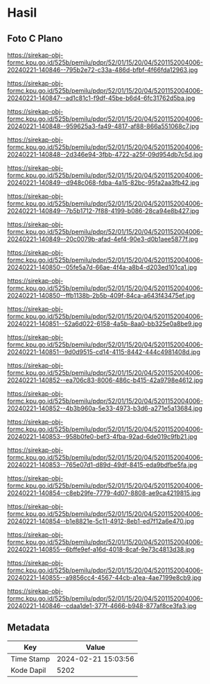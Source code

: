 # Hasil

## Foto C Plano

https://sirekap-obj-formc.kpu.go.id/525b/pemilu/pdpr/52/01/15/20/04/5201152004006-20240221-140846--795b2e72-c33a-486d-bfbf-4f66fda12963.jpg

https://sirekap-obj-formc.kpu.go.id/525b/pemilu/pdpr/52/01/15/20/04/5201152004006-20240221-140847--ad1c81c1-f9df-45be-b6d4-6fc31762d5ba.jpg

https://sirekap-obj-formc.kpu.go.id/525b/pemilu/pdpr/52/01/15/20/04/5201152004006-20240221-140848--959625a3-fa49-4817-af88-866a551068c7.jpg

https://sirekap-obj-formc.kpu.go.id/525b/pemilu/pdpr/52/01/15/20/04/5201152004006-20240221-140848--2d346e94-3fbb-4722-a25f-09d954db7c5d.jpg

https://sirekap-obj-formc.kpu.go.id/525b/pemilu/pdpr/52/01/15/20/04/5201152004006-20240221-140849--d948c068-fdba-4a15-82bc-95fa2aa3fb42.jpg

https://sirekap-obj-formc.kpu.go.id/525b/pemilu/pdpr/52/01/15/20/04/5201152004006-20240221-140849--7b5b1712-7f88-4199-b086-28ca94e8b427.jpg

https://sirekap-obj-formc.kpu.go.id/525b/pemilu/pdpr/52/01/15/20/04/5201152004006-20240221-140849--20c0079b-afad-4ef4-90e3-d0b1aee5877f.jpg

https://sirekap-obj-formc.kpu.go.id/525b/pemilu/pdpr/52/01/15/20/04/5201152004006-20240221-140850--05fe5a7d-66ae-4f4a-a8b4-d203ed101ca1.jpg

https://sirekap-obj-formc.kpu.go.id/525b/pemilu/pdpr/52/01/15/20/04/5201152004006-20240221-140850--ffb1138b-2b5b-409f-84ca-a643f43475ef.jpg

https://sirekap-obj-formc.kpu.go.id/525b/pemilu/pdpr/52/01/15/20/04/5201152004006-20240221-140851--52a6d022-6158-4a5b-8aa0-bb325e0a8be9.jpg

https://sirekap-obj-formc.kpu.go.id/525b/pemilu/pdpr/52/01/15/20/04/5201152004006-20240221-140851--9d0d9515-cd14-4115-8442-444c4981408d.jpg

https://sirekap-obj-formc.kpu.go.id/525b/pemilu/pdpr/52/01/15/20/04/5201152004006-20240221-140852--ea706c83-8006-486c-b415-42a9798e4612.jpg

https://sirekap-obj-formc.kpu.go.id/525b/pemilu/pdpr/52/01/15/20/04/5201152004006-20240221-140852--4b3b960a-5e33-4973-b3d6-a271e5a13684.jpg

https://sirekap-obj-formc.kpu.go.id/525b/pemilu/pdpr/52/01/15/20/04/5201152004006-20240221-140853--958b0fe0-bef3-4fba-92ad-6de019c9fb21.jpg

https://sirekap-obj-formc.kpu.go.id/525b/pemilu/pdpr/52/01/15/20/04/5201152004006-20240221-140853--765e07d1-d89d-49df-8415-eda9bdfbe5fa.jpg

https://sirekap-obj-formc.kpu.go.id/525b/pemilu/pdpr/52/01/15/20/04/5201152004006-20240221-140854--c8eb29fe-7779-4d07-8808-ae9ca4219815.jpg

https://sirekap-obj-formc.kpu.go.id/525b/pemilu/pdpr/52/01/15/20/04/5201152004006-20240221-140854--b1e8821e-5c11-4912-8eb1-ed7f12a6e470.jpg

https://sirekap-obj-formc.kpu.go.id/525b/pemilu/pdpr/52/01/15/20/04/5201152004006-20240221-140855--6bffe9ef-a16d-4018-8caf-9e73c4813d38.jpg

https://sirekap-obj-formc.kpu.go.id/525b/pemilu/pdpr/52/01/15/20/04/5201152004006-20240221-140855--a9856cc4-4567-44cb-a1ea-4ae7199e8cb9.jpg

https://sirekap-obj-formc.kpu.go.id/525b/pemilu/pdpr/52/01/15/20/04/5201152004006-20240221-140846--cdaa1de1-377f-4666-b948-877af8ce3fa3.jpg


## Metadata

| Key        | Value               |
| ---------- | ------------------- |
| Time Stamp | 2024-02-21 15:03:56 |
| Kode Dapil | 5202                |



